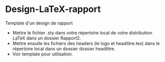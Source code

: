 # Design-LaTeX-rapport
Template d'un design de rapport

* Mettre le fichier .sty dans votre répertoire local de votre distribution LaTeX dans un dossier Rapport2. 
* Mettre ensuite les fichiers des headers (le logo et headtitre.tex) dans le répertoire local dans un dossier dossier headtitre.
* Voir template pour utilisation.
